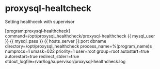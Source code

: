 # proxysql-healtcheck

Setting healthceck with supervisor

[program:proxysql-healthcheck]
command=/opt/proxysql_healthcheck/proxysql-healthcheck {{ mysql_user }} {{ mysql_pass }} {{ hosts_server }}:port dbname
directory=/opt/proxysql_healthcheck
process_name=%(program_name)s
numprocs=1
umask=022
priority=1
user=root
group=root
autostart=true
autorestart=true
redirect_stderr=true
stdout_logfile=/var/log/supervisor/proxysql-healthcheck.log


